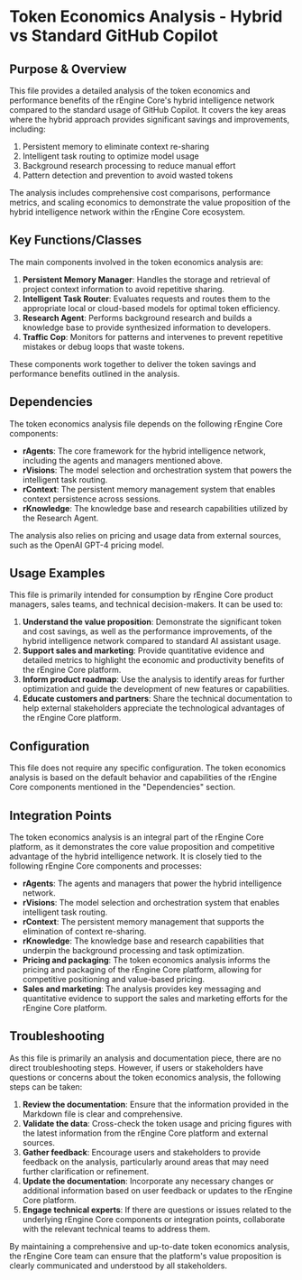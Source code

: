 # Token Economics Analysis - Hybrid vs Standard GitHub Copilot

## Purpose & Overview

This file provides a detailed analysis of the token economics and performance benefits of the rEngine Core's hybrid intelligence network compared to the standard usage of GitHub Copilot. It covers the key areas where the hybrid approach provides significant savings and improvements, including:

1. Persistent memory to eliminate context re-sharing
2. Intelligent task routing to optimize model usage
3. Background research processing to reduce manual effort
4. Pattern detection and prevention to avoid wasted tokens

The analysis includes comprehensive cost comparisons, performance metrics, and scaling economics to demonstrate the value proposition of the hybrid intelligence network within the rEngine Core ecosystem.

## Key Functions/Classes

The main components involved in the token economics analysis are:

1. **Persistent Memory Manager**: Handles the storage and retrieval of project context information to avoid repetitive sharing.
2. **Intelligent Task Router**: Evaluates requests and routes them to the appropriate local or cloud-based models for optimal token efficiency.
3. **Research Agent**: Performs background research and builds a knowledge base to provide synthesized information to developers.
4. **Traffic Cop**: Monitors for patterns and intervenes to prevent repetitive mistakes or debug loops that waste tokens.

These components work together to deliver the token savings and performance benefits outlined in the analysis.

## Dependencies

The token economics analysis file depends on the following rEngine Core components:

- **rAgents**: The core framework for the hybrid intelligence network, including the agents and managers mentioned above.
- **rVisions**: The model selection and orchestration system that powers the intelligent task routing.
- **rContext**: The persistent memory management system that enables context persistence across sessions.
- **rKnowledge**: The knowledge base and research capabilities utilized by the Research Agent.

The analysis also relies on pricing and usage data from external sources, such as the OpenAI GPT-4 pricing model.

## Usage Examples

This file is primarily intended for consumption by rEngine Core product managers, sales teams, and technical decision-makers. It can be used to:

1. **Understand the value proposition**: Demonstrate the significant token and cost savings, as well as the performance improvements, of the hybrid intelligence network compared to standard AI assistant usage.
2. **Support sales and marketing**: Provide quantitative evidence and detailed metrics to highlight the economic and productivity benefits of the rEngine Core platform.
3. **Inform product roadmap**: Use the analysis to identify areas for further optimization and guide the development of new features or capabilities.
4. **Educate customers and partners**: Share the technical documentation to help external stakeholders appreciate the technological advantages of the rEngine Core platform.

## Configuration

This file does not require any specific configuration. The token economics analysis is based on the default behavior and capabilities of the rEngine Core components mentioned in the "Dependencies" section.

## Integration Points

The token economics analysis is an integral part of the rEngine Core platform, as it demonstrates the core value proposition and competitive advantage of the hybrid intelligence network. It is closely tied to the following rEngine Core components and processes:

- **rAgents**: The agents and managers that power the hybrid intelligence network.
- **rVisions**: The model selection and orchestration system that enables intelligent task routing.
- **rContext**: The persistent memory management that supports the elimination of context re-sharing.
- **rKnowledge**: The knowledge base and research capabilities that underpin the background processing and task optimization.
- **Pricing and packaging**: The token economics analysis informs the pricing and packaging of the rEngine Core platform, allowing for competitive positioning and value-based pricing.
- **Sales and marketing**: The analysis provides key messaging and quantitative evidence to support the sales and marketing efforts for the rEngine Core platform.

## Troubleshooting

As this file is primarily an analysis and documentation piece, there are no direct troubleshooting steps. However, if users or stakeholders have questions or concerns about the token economics analysis, the following steps can be taken:

1. **Review the documentation**: Ensure that the information provided in the Markdown file is clear and comprehensive.
2. **Validate the data**: Cross-check the token usage and pricing figures with the latest information from the rEngine Core platform and external sources.
3. **Gather feedback**: Encourage users and stakeholders to provide feedback on the analysis, particularly around areas that may need further clarification or refinement.
4. **Update the documentation**: Incorporate any necessary changes or additional information based on user feedback or updates to the rEngine Core platform.
5. **Engage technical experts**: If there are questions or issues related to the underlying rEngine Core components or integration points, collaborate with the relevant technical teams to address them.

By maintaining a comprehensive and up-to-date token economics analysis, the rEngine Core team can ensure that the platform's value proposition is clearly communicated and understood by all stakeholders.
